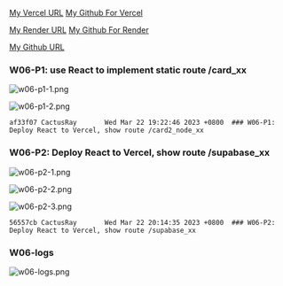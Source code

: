 [My Vercel URL](https://1112-client-2n-card-demo-75.vercel.app)
[My Github For Vercel](https://github.com/CactusRay/1112-client-2n-card-demo-75)

[My Render URL](https://one112-server-card-demo-75.onrender.com)
[My Github For Render](https://github.com/CactusRay/1112-server-card-demo-75)

[My Github URL](https://github.com/CactusRay/1112_wp2_demo_75)

### W06-P1: use React to implement static route /card_xx
 
![w06-p1-1.png](https://eumovzkxoivpebjwcgny.supabase.co/storage/v1/object/public/demo-75/md_img/w06-p1-1.png)

![w06-p1-2.png](https://eumovzkxoivpebjwcgny.supabase.co/storage/v1/object/public/demo-75/md_img/w06-p1-2.png)

```
af33f07 CactusRay       Wed Mar 22 19:22:46 2023 +0800  ### W06-P1: Deploy React to Vercel, show route /card2_node_xx
```

### W06-P2: Deploy React to Vercel, show route /supabase_xx
 
![w06-p2-1.png](https://eumovzkxoivpebjwcgny.supabase.co/storage/v1/object/public/demo-75/md_img/w06-p2-1.png)

![w06-p2-2.png](https://eumovzkxoivpebjwcgny.supabase.co/storage/v1/object/public/demo-75/md_img/w06-p2-2.png)

![w06-p2-3.png](https://eumovzkxoivpebjwcgny.supabase.co/storage/v1/object/public/demo-75/md_img/w06-p2-3.png)

```
56557cb CactusRay       Wed Mar 22 20:14:35 2023 +0800  ### W06-P2: Deploy React to Vercel, show route /supabase_xx
```
### W06-logs

![w06-logs.png](https://eumovzkxoivpebjwcgny.supabase.co/storage/v1/object/public/demo-75/md_img/w06-logs.png)

```
```